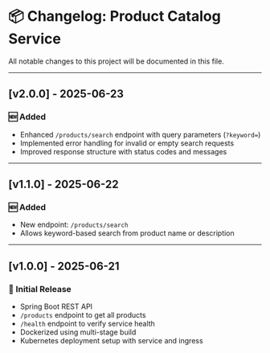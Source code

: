 # 📦 Changelog: Product Catalog Service

All notable changes to this project will be documented in this file.

---

## [v2.0.0] - 2025-06-23
### 🆕 Added
- Enhanced `/products/search` endpoint with query parameters (`?keyword=`)
- Implemented error handling for invalid or empty search requests
- Improved response structure with status codes and messages

---

## [v1.1.0] - 2025-06-22
### 🆕 Added
- New endpoint: `/products/search`
- Allows keyword-based search from product name or description

---

## [v1.0.0] - 2025-06-21
### 🎉 Initial Release
- Spring Boot REST API
- `/products` endpoint to get all products
- `/health` endpoint to verify service health
- Dockerized using multi-stage build
- Kubernetes deployment setup with service and ingress
